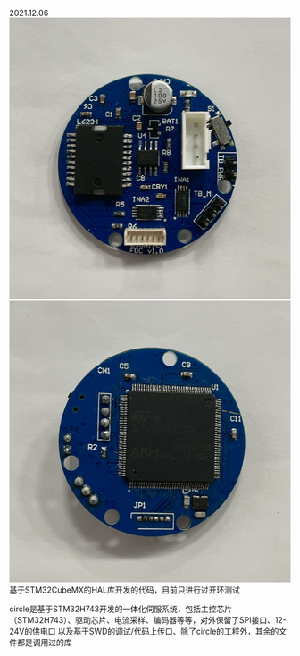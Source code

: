2021.12.06
![](https://github.com/Bjersgen/Simplefoc/blob/main/STM32H7_FOC/image/18.png)
![](https://github.com/Bjersgen/Simplefoc/blob/main/STM32H7_FOC/image/19.png)
基于STM32CubeMX的HAL库开发的代码，目前只进行过开环测试

circle是基于STM32H743开发的一体化伺服系统，包括主控芯片（STM32H743）、驱动芯片、电流采样、编码器等等，对外保留了SPI接口、12-24V的供电口
以及基于SWD的调试/代码上传口、除了circle的工程外，其余的文件都是调用过的库
